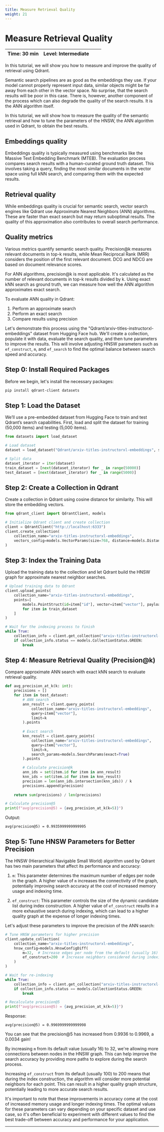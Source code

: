 ```yaml
---
title: Measure Retrieval Quality
weight: 21
---
```


# Measure Retrieval Quality

| Time: 30 min | Level: Intermediate |  |    |
|--------------|---------------------|--|----|

In this tutorial, we will show you how to measure and improve the quality of retrieval using Qdrant. 

Semantic search pipelines are as good as the embeddings they use. If your model cannot properly represent input data, similar objects might be far away from each other in the vector space. No surprise, that the search results will be poor in this case. There is, however, another component of the process which can also degrade the quality of the search results. It is the ANN algorithm itself.

In this tutorial, we will show how to measure the quality of the semantic retrieval and how to tune the parameters of the HNSW, the ANN algorithm used in Qdrant, to obtain the best results.

## Embeddings quality
Embeddings quality is typically measured using benchmarks like the Massive Text Embedding Benchmark (MTEB). The evaluation process compares search results with a human-curated ground truth dataset. This involves taking a query, finding the most similar documents in the vector space using full kNN search, and comparing them with the expected results.

## Retrieval quality
While embeddings quality is crucial for semantic search, vector search engines like Qdrant use Approximate Nearest Neighbors (ANN) algorithms. These are faster than exact search but may return suboptimal results. The quality of this approximation also contributes to overall search performance.

## Quality metrics
Various metrics quantify semantic search quality. Precision@k measures relevant documents in top-k results, while Mean Reciprocal Rank (MRR) considers the position of the first relevant document. DCG and NDCG are based on document relevance scores.

For ANN algorithms, precision@k is most applicable. It's calculated as the number of relevant documents in top-k results divided by k. Using exact kNN search as ground truth, we can measure how well the ANN algorithm approximates exact search.

To evaluate ANN quality in Qdrant:
1. Perform an approximate search
2. Perform an exact search
3. Compare results using precision

Let's demonstrate this process using the "Qdrant/arxiv-titles-instructorxl-embeddings" dataset from Hugging Face hub. We'll create a collection, populate it with data, evaluate the search quality, and then tune parameters to improve the results. This will involve adjusting HNSW parameters such as `ef_construct`, `m`, and `ef_search` to find the optimal balance between search speed and accuracy.

## Step 0: Install Required Packages

Before we begin, let's install the necessary packages:

```bash
pip install qdrant-client datasets
```

## Step 1: Load the Dataset

We’ll use a pre-embedded dataset from Hugging Face to train and test Qdrant’s search capabilities. First, load and split the dataset for training (50,000 items) and testing (5,000 items). 

```python
from datasets import load_dataset

# Load dataset
dataset = load_dataset("Qdrant/arxiv-titles-instructorxl-embeddings", split="train", streaming=True)

# Split data
dataset_iterator = iter(dataset)
train_dataset = [next(dataset_iterator) for _ in range(50000)]
test_dataset = [next(dataset_iterator) for _ in range(5000)]
```

## Step 2: Create a Collection in Qdrant

Create a collection in Qdrant using cosine distance for similarity. This will store the embedding vectors.

```python
from qdrant_client import QdrantClient, models

# Initialize Qdrant client and create collection
client = QdrantClient("http://localhost:6333")
client.create_collection(
    collection_name="arxiv-titles-instructorxl-embeddings",
    vectors_config=models.VectorParams(size=768, distance=models.Distance.COSINE),
)
```

## Step 3: Index the Training Data

Upload the training data to the collection and let Qdrant build the HNSW graph for approximate nearest neighbor searches.

```python
# Upload training data to Qdrant
client.upload_points(
    collection_name="arxiv-titles-instructorxl-embeddings",
    points=[
        models.PointStruct(id=item["id"], vector=item["vector"], payload=item)
        for item in train_dataset
    ]
)

# Wait for the indexing process to finish
while True:
    collection_info = client.get_collection("arxiv-titles-instructorxl-embeddings")
    if collection_info.status == models.CollectionStatus.GREEN:
        break
```

## Step 4: Measure Retrieval Quality (Precision@k)

Compare approximate ANN search with exact kNN search to evaluate retrieval quality.

```python
def avg_precision_at_k(k: int):
    precisions = []
    for item in test_dataset:
        # ANN search
        ann_result = client.query_points(
            collection_name="arxiv-titles-instructorxl-embeddings",
            query=item["vector"],
            limit=k
        ).points
        
        # Exact search
        knn_result = client.query_points(
            collection_name="arxiv-titles-instructorxl-embeddings",
            query=item["vector"],
            limit=k,
            search_params=models.SearchParams(exact=True)
        ).points

        # Calculate precision@k
        ann_ids = set(item.id for item in ann_result)
        knn_ids = set(item.id for item in knn_result)
        precision = len(ann_ids.intersection(knn_ids)) / k
        precisions.append(precision)
    
    return sum(precisions) / len(precisions)

# Calculate precision@5
print(f"avg(precision@5) = {avg_precision_at_k(k=5)}")
```

Output:

```text
avg(precision@5) = 0.9935999999999995
```
## Step 5: Tune HNSW Parameters for Better Precision

The HNSW (Hierarchical Navigable Small World) algorithm used by Qdrant has two main parameters that affect its performance and accuracy:

1. `m`: This parameter determines the maximum number of edges per node in the graph. A higher value of `m` increases the connectivity of the graph, potentially improving search accuracy at the cost of increased memory usage and indexing time.

2. `ef_construct`: This parameter controls the size of the dynamic candidate list during index construction. A higher value of `ef_construct` results in a more exhaustive search during indexing, which can lead to a higher quality graph at the expense of longer indexing times.

Let's adjust these parameters to improve the precision of the ANN search:

```python
# Tune HNSW parameters for higher precision
client.update_collection(
    collection_name="arxiv-titles-instructorxl-embeddings",
    hnsw_config=models.HnswConfigDiff(
        m=32,  # Increase edges per node from the default (usually 16)
        ef_construct=200  # Increase neighbors considered during indexing (default is usually 100)
    )
)

# Wait for re-indexing
while True:
    collection_info = client.get_collection("arxiv-titles-instructorxl-embeddings")
    if collection_info.status == models.CollectionStatus.GREEN:
        break

# Recalculate precision@5
print(f"avg(precision@5) = {avg_precision_at_k(k=5)}")
```
Response:

```text
avg(precision@5) = 0.9969999999999998
```

You can see that the precision@5 has increased from 0.9936 to 0.9969, a 0.0034 gain! 

By increasing `m` from its default value (usually 16) to 32, we're allowing more connections between nodes in the HNSW graph. This can help improve the search accuracy by providing more paths to explore during the search process.

Increasing `ef_construct` from its default (usually 100) to 200 means that during the index construction, the algorithm will consider more potential neighbors for each point. This can result in a higher quality graph structure, potentially leading to more accurate search results.

It's important to note that these improvements in accuracy come at the cost of increased memory usage and longer indexing times. The optimal values for these parameters can vary depending on your specific dataset and use case, so it's often beneficial to experiment with different values to find the best trade-off between accuracy and performance for your application.

---
